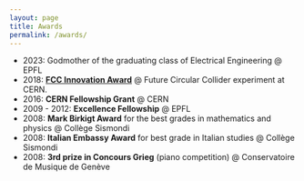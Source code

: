 ```yaml
---
layout: page
title: Awards
permalink: /awards/
---
```


- 2023: Godmother of the graduating class of Electrical Engineering @ EPFL
- 2018: [**FCC Innovation Award**][link_FCC] @ Future Circular Collider experiment at CERN.
- 2016: **CERN Fellowship Grant** @ CERN
- 2009 - 2012: **Excellence Fellowship** @ EPFL
- 2008: **Mark Birkigt Award** for the best grades in mathematics and physics @ Collège Sismondi
- 2008: **Italian Embassy Award** for best grade in Italian studies @ Collège Sismondi
- 2008: **3rd prize in Concours Grieg** (piano competition) @ Conservatoire de Musique de Genève


[link_FCC]: https://www.carbolite-gero.fr/fr/actualites/details-actualite/news_detail/carbolite-gero-sponsors-innovation-award-of-the-fcc-week-2018